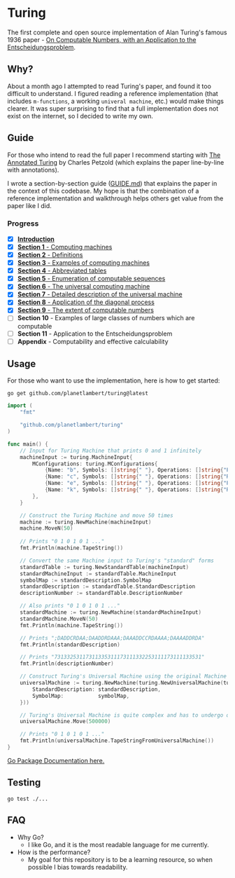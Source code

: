 # Turing

The first complete and open source implementation of Alan Turing's famous 1936 paper - [On Computable Numbers, with an Application to the Entscheidungsproblem](https://www.cs.virginia.edu/~robins/Turing_Paper_1936.pdf).

## Why?

About a month ago I attempted to read Turing's paper, and found it too difficult to understand. I figured reading a reference implementation (that includes `m-functions`, a working `univeral machine`, etc.) would make things clearer. It was super surprising to find that a full implementation does not exist on the internet, so I decided to write my own.

## Guide
For those who intend to read the full paper I recommend starting with [The Annotated Turing](https://www.amazon.com/Annotated-Turing-Through-Historic-Computability/dp/0470229055) by Charles Petzold (which explains the paper line-by-line with annotations).

I wrote a section-by-section guide ([GUIDE.md](./GUIDE.md)) that explains the paper in the context of this codebase. My hope is that the combination of a reference implementation and walkthrough helps others get value from the paper like I did.

### Progress
- [X] [**Introduction**](./GUIDE.md#introduction)
- [X] [**Section 1** - Computing machines](./GUIDE.md#section-1---computing-machines)
- [X] [**Section 2** - Definitions](./GUIDE.md#section-2---definitions)
- [X] [**Section 3** - Examples of computing machines](./GUIDE.md#section-3---examples-of-computing-machines)
- [X] [**Section 4** - Abbreviated tables](./GUIDE.md#section-4---abbreviated-tables)
- [X] [**Section 5** - Enumeration of computable sequences](./GUIDE.md#section-5---enumeration-of-computable-sequences)
- [X] [**Section 6** - The universal computing machine](./GUIDE.md#section-6---the-universal-computing-machine)
- [X] [**Section 7** - Detailed description of the universal machine](./GUIDE.md#section-7---detailed-description-of-the-universal-machine)
- [X] [**Section 8** - Application of the diagonal process](./GUIDE.md#section-8---application-of-the-diagonal-process)
- [X] [**Section 9** - The extent of computable numbers](./GUIDE.md#section-9---the-extent-of-computable-numbers)
- [ ] **Section 10** - Examples of large classes of numbers which are computable
- [ ] **Section 11** - Application to the Entscheidungsproblem
- [ ] **Appendix** - Computability and effective calculability

## Usage

For those who want to use the implementation, here is how to get started:

```shell
go get github.com/planetlambert/turing@latest
```

```go
import (
    "fmt"

    "github.com/planetlambert/turing"
)

func main() {
    // Input for Turing Machine that prints 0 and 1 infinitely
    machineInput := turing.MachineInput{
        MConfigurations: turing.MConfigurations{
            {Name: "b", Symbols: []string{" "}, Operations: []string{"P0", "R"}, FinalMConfiguration: "c"},
            {Name: "c", Symbols: []string{" "}, Operations: []string{"R"},       FinalMConfiguration: "e"},
            {Name: "e", Symbols: []string{" "}, Operations: []string{"P1", "R"}, FinalMConfiguration: "k"},
            {Name: "k", Symbols: []string{" "}, Operations: []string{"R"},       FinalMConfiguration: "b"},
        },
    }

    // Construct the Turing Machine and move 50 times
    machine := turing.NewMachine(machineInput)
    machine.MoveN(50)
    
    // Prints "0 1 0 1 0 1 ..."
    fmt.Println(machine.TapeString())

    // Convert the same Machine input to Turing's "standard" forms
    standardTable := turing.NewStandardTable(machineInput)
    standardMachineInput := standardTable.MachineInput
    symbolMap := standardDescription.SymbolMap
    standardDescription := standardTable.StandardDescription
    descriptionNumber := standardTable.DescriptionNumber

    // Also prints "0 1 0 1 0 1 ..."
    standardMachine := turing.NewMachine(standardMachineInput)
    standardMachine.MoveN(50)
    fmt.Println(machine.TapeString())

    // Prints ";DADDCRDAA;DAADDRDAAA;DAAADDCCRDAAAA;DAAAADDRDA"
    fmt.Println(standardDescription)

    // Prints "73133253117311335311173111332253111173111133531"
    fmt.Println(descriptionNumber)

    // Construct Turing's Universal Machine using the original Machine's Standard Description (S.D.)
    universalMachine := turing.NewMachine(turing.NewUniversalMachine(turing.UniversalMachineInput{
        StandardDescription: standardDescription,
        SymbolMap:           symbolMap,
    }))

    // Turing's Universal Machine is quite complex and has to undergo quite a few moves to achieve the same Tape
    universalMachine.Move(500000)

    // Prints "0 1 0 1 0 1 ..."
    fmt.Println(universalMachine.TapeStringFromUniversalMachine())
}
```

[Go Package Documentation here.](https://pkg.go.dev/github.com/planetlambert/turing)

## Testing

```shell
go test ./...
```

## FAQ
- Why Go?
  - I like Go, and it is the most readable language for me currently.
- How is the performance?
  - My goal for this repository is to be a learning resource, so when possible I bias towards readability.
